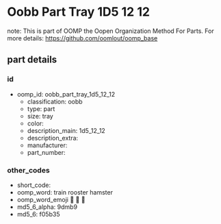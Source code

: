 # Oobb Part Tray 1D5 12 12  

note: This is part of OOMP the Oopen Organization Method For Parts. For more details: https://github.com/oomlout/oomp_base

##  part details





### id
* oomp_id: oobb_part_tray_1d5_12_12
  * classification: oobb
  * type: part
  * size: tray
  * color: 
  * description_main: 1d5_12_12
  * description_extra: 
  * manufacturer: 
  * part_number: 

### other_codes
* short_code: 
* oomp_word: train rooster hamster
* oomp_word_emoji :train: :rooster: :hamster:
* md5_6_alpha: 9dmb9
* md5_6: f05b35